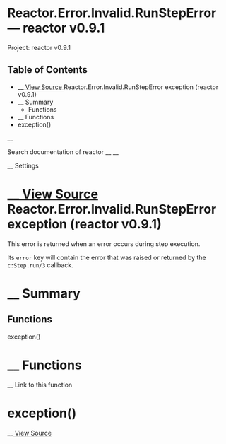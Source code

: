 # Reactor.Error.Invalid.RunStepError — reactor v0.9.1

Project: reactor v0.9.1

## Table of Contents

- [ __ View Source ](external_link) Reactor.Error.Invalid.RunStepError exception (reactor v0.9.1)
- __ Summary
  - Functions
- __ Functions
- exception()

__

Search documentation of reactor __ __

__ Settings

#  [ __ View Source ](external_link) Reactor.Error.Invalid.RunStepError exception (reactor v0.9.1)

This error is returned when an error occurs during step execution.

Its `error` key will contain the error that was raised or returned by the `c:Step.run/3` callback.

#  __ Summary

##  Functions

exception()

#  __ Functions

__ Link to this function

# exception()

[ __ View Source ](external_link)
